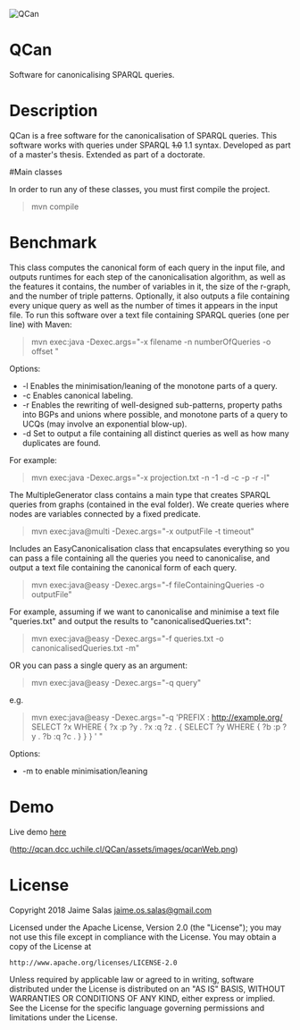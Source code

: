 

![QCan](http://qcan.dcc.uchile.cl/QCan/assets/images/qcanLogoSmall.png)

# QCan
Software for canonicalising SPARQL queries.

# Description
QCan is a free software for the canonicalisation of SPARQL queries.
This software works with queries under SPARQL ~~1.0~~ 1.1 syntax. 
Developed as part of a master's thesis. Extended as part of a doctorate.

#Main classes

In order to run any of these classes, you must first compile the project.

> mvn compile

# Benchmark

This class computes the canonical form of each query in the input file, and outputs
runtimes for each step of the canonicalisation algorithm, as well as the features it contains,
the number of variables in it, the size of the r-graph, and the number of triple patterns.
Optionally, it also outputs a file containing every unique query as well as the number of
times it appears in the input file.
To run this software over a text file containing SPARQL queries (one per line) with Maven:

> mvn exec:java -Dexec.args="-x filename -n numberOfQueries -o offset <options>"

Options:
* -l Enables the minimisation/leaning of the monotone parts of a query.
* -c Enables canonical labeling.
* -r Enables the rewriting of well-designed sub-patterns, property paths into BGPs and unions where possible, and monotone parts of a query to UCQs (may involve an exponential blow-up).
* -d Set to output a file containing all distinct queries as well as how many duplicates are found.

For example:

> mvn exec:java -Dexec.args="-x projection.txt -n -1 -d -c -p -r -l"

The MultipleGenerator class contains a main type that creates SPARQL queries from graphs (contained in the eval folder). We create queries where nodes are variables connected by a fixed predicate.

> mvn exec:java@multi -Dexec.args="-x outputFile -t timeout"

Includes an EasyCanonicalisation class that encapsulates everything so you can pass
a file containing all the queries you need to canonicalise, and output a text file
containing the canonical form of each query.

> mvn exec:java@easy -Dexec.args="-f fileContainingQueries -o outputFile"

For example, assuming if we want to canonicalise and minimise a text file "queries.txt" and
output the results to "canonicalisedQueries.txt":

> mvn exec:java@easy -Dexec.args="-f queries.txt -o canonicalisedQueries.txt -m"

OR you can pass a single query as an argument:

> mvn exec:java@easy -Dexec.args="-q query"

e.g.

> mvn exec:java@easy -Dexec.args="-q 'PREFIX : <http://example.org/> SELECT ?x WHERE { ?x :p ?y . ?x :q ?z . { SELECT ?y WHERE { ?b :p ?y . ?b :q ?c . } } } ' "


Options:
* -m to enable minimisation/leaning

# Demo

Live demo [here](http://qcan.dcc.uchile.cl)

(http://qcan.dcc.uchile.cl/QCan/assets/images/qcanWeb.png)

# License

Copyright 2018 Jaime Salas <jaime.os.salas@gmail.com>

Licensed under the Apache License, Version 2.0 (the "License");
you may not use this file except in compliance with the License.
You may obtain a copy of the License at

    http://www.apache.org/licenses/LICENSE-2.0

Unless required by applicable law or agreed to in writing, software
distributed under the License is distributed on an "AS IS" BASIS,
WITHOUT WARRANTIES OR CONDITIONS OF ANY KIND, either express or implied.
See the License for the specific language governing permissions and
limitations under the License.
